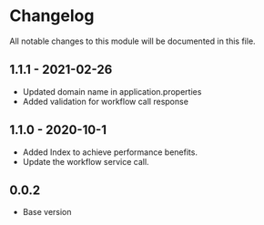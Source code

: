 

# Changelog
All notable changes to this module will be documented in this file.

## 1.1.1 - 2021-02-26

- Updated domain name in application.properties
- Added validation for workflow call response

## 1.1.0 - 2020-10-1

- Added Index to achieve performance benefits.
- Update the workflow service call.

## 0.0.2

- Base version
